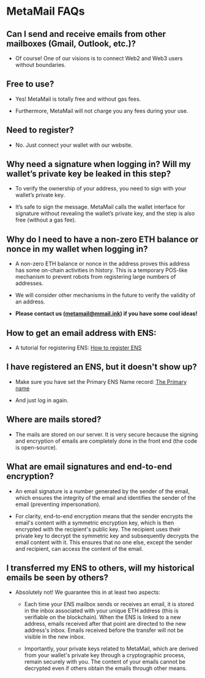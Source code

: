 # MetaMail FAQs

## **Can I send and receive emails from other mailboxes (Gmail, Outlook, etc.)?**

- Of course! One of our visions is to connect Web2 and Web3 users without boundaries.

## **Free to use?**

- Yes! MetaMail is totally free and without gas fees.

- Furthermore, MetaMail will not charge you any fees during your use.

## **Need to register?**

- No. Just connect your wallet with our website.

## **Why need a signature when logging in? Will my wallet’s private key be leaked in this step?**

- To verify the ownership of your address, you need to sign with your wallet’s private key.

- It’s safe to sign the message. MetaMail calls the wallet interface for signature without revealing the wallet’s private key, and the step is also free (without a gas fee).

## **Why do I need to have a non-zero ETH balance or nonce in my wallet when logging in?**

- A non-zero ETH balance or nonce in the address proves this address has some on-chain activities in history. This is a temporary POS-like mechanism to prevent robots from registering large numbers of addresses.

- We will consider other mechanisms in the future to verify the validity of an address.

- **Please contact us (<metamail@mmail.ink>) if you have some cool ideas!**

## **How to get an email address with ENS:**

- A tutorial for registering ENS: [How to register ENS](https://support.ens.domains/en/articles/7882582-how-to-register)
  
## **I have registered an ENS, but it doesn't show up?**

- Make sure you have set the Primary ENS Name record: [The Primary name](https://support.ens.domains/en/articles/7890756-the-primary-name)

- And just log in again.

## **Where are mails stored?**

- The mails are stored on our server. It is very secure because the signing and encryption of emails are completely done in the front end (the code is open-source).

## **What are email signatures and end-to-end encryption?**

- An email signature is a number generated by the sender of the email, which ensures the integrity of the email and identifies the sender of the email (preventing impersonation).

- For clarity, end-to-end encryption means that the sender encrypts the email's content with a symmetric encryption key, which is then encrypted with the recipient's public key. The recipient uses their private key to decrypt the symmetric key and subsequently decrypts the email content with it. This ensures that no one else, except the sender and recipient, can access the content of the email.

## **I transferred my ENS to others, will my historical emails be seen by others?**

- Absolutely not! We guarantee this in at least two aspects:

    - Each time your ENS mailbox sends or receives an email, it is stored in the inbox associated with your unique ETH address (this is verifiable on the blockchain). When the ENS is linked to a new address, emails received after that point are directed to the new address's inbox. Emails received before the transfer will not be visible in the new inbox.

    - Importantly, your private keys related to MetaMail, which are derived from your wallet's private key through a cryptographic process, remain securely with you. The content of your emails cannot be decrypted even if others obtain the emails through other means.

